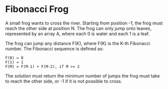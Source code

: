 # Fibonacci Frog

A small frog wants to cross the river. Starting from position -1, the frog must reach the other side at position N.
The frog can only jump onto leaves, represented by an array A, where each 0 is water and each 1 is a leaf.

The frog can jump any distance F(K), where F(K) is the K-th Fibonacci number.
The Fibonacci sequence is defined as:
```
F(0) = 0
F(1) = 1
F(M) = F(M-1) + F(M-2), if M >= 2
```

The solution must return the minimum number of jumps the frog must take to reach the other side, or -1 if it is not possible to cross.
